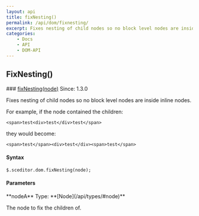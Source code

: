 ```yaml
---
layout: api
title: fixNesting()
permalink: /api/dom/fixnesting/
excerpt: Fixes nesting of child nodes so no block level nodes are inside inline nodes.
categories:
    - Docs
    - API
    - DOM-API
---
```

## FixNesting()

<article class="api method" markdown="1">
### <a id="fixNesting" href="#fixNesting">fixNesting(node)</a> <span class="since">Since: 1.3.0</span>

Fixes nesting of child nodes so no block level nodes are inside inline nodes.

For example, if the node contained the children:

	<span>test<div>test</div>test</span>


they would become:

	<span>test</span><div>test</div><span>test</span>


#### Syntax

	$.sceditor.dom.fixNesting(node);


#### Parameters

<div class="parameters">
<div class="parameter" markdown="1">
**nodeA**  
Type: **[Node](/api/types/#node)**

The node to fix the children of.
</div>
</div>
</article>
